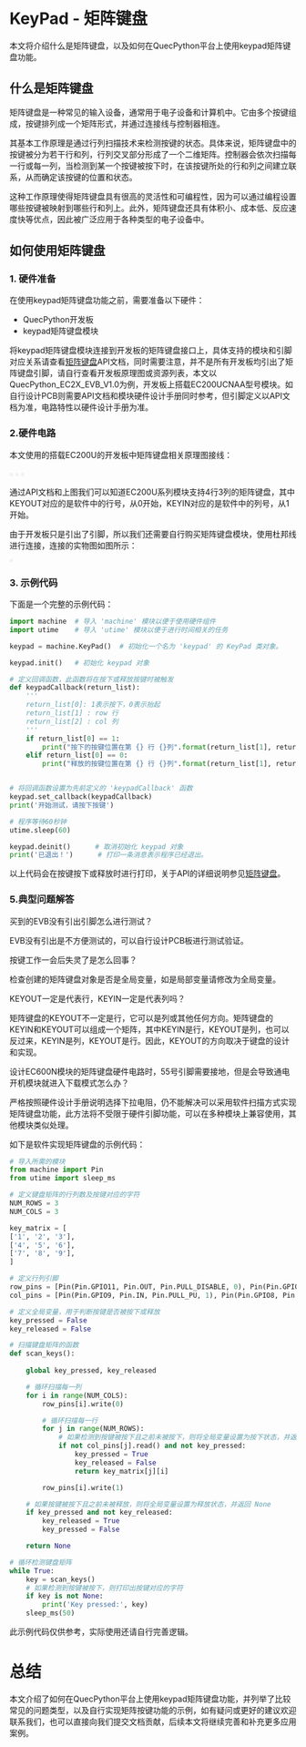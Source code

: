 # KeyPad - 矩阵键盘

本文将介绍什么是矩阵键盘，以及如何在QuecPython平台上使用keypad矩阵键盘功能。

## 什么是矩阵键盘

矩阵键盘是一种常见的输入设备，通常用于电子设备和计算机中。它由多个按键组成，按键排列成一个矩阵形式，并通过连接线与控制器相连。

其基本工作原理是通过行列扫描技术来检测按键的状态。具体来说，矩阵键盘中的按键被分为若干行和列，行列交叉部分形成了一个二维矩阵。控制器会依次扫描每一行或每一列，当检测到某一个按键被按下时，在该按键所处的行和列之间建立联系，从而确定该按键的位置和状态。

这种工作原理使得矩阵键盘具有很高的灵活性和可编程性，因为可以通过编程设置哪些按键被映射到哪些行和列上。此外，矩阵键盘还具有体积小、成本低、反应速度快等优点，因此被广泛应用于各种类型的电子设备中。

## 如何使用矩阵键盘

### 1. 硬件准备

在使用keypad矩阵键盘功能之前，需要准备以下硬件：

- QuecPython开发板
- keypad矩阵键盘模块

将keypad矩阵键盘模块连接到开发板的矩阵键盘接口上，具体支持的模块和引脚对应关系请查看[矩阵键盘](../../../API_reference/zh/QuecPython类库/machine.KeyPad.html)API文档，同时需要注意，并不是所有开发板均引出了矩阵键盘引脚，请自行查看开发板原理图或资源列表，本文以QuecPython_EC2X_EVB_V1.0为例，开发板上搭载EC200UCNAA型号模块。如自行设计PCB则需要API文档和模块硬件设计手册同时参考，但引脚定义以API文档为准，电路特性以硬件设计手册为准。

### 2.硬件电路

本文使用的搭载EC200U的开发板中矩阵键盘相关原理图接线：

<img src="./../media/QuecPython硬件高级功能/keypad/keypad_0.png" style="border-style: solid; border-radius: 10px; color:  #f1f1f1;" border=3 alt="">

<img src="./../media/QuecPython硬件高级功能/keypad/keypad_1.png" style="border-style: solid; border-radius: 10px; color:  #f1f1f1;" border=3 alt="">



<img src="./../media/QuecPython硬件高级功能/keypad/keypad_2.png" style="border-style: solid; border-radius: 10px; color:  #f1f1f1;" border=3 alt="">

通过API文档和上图我们可以知道EC200U系列模块支持4行3列的矩阵键盘，其中KEYOUT对应的是软件中的行号，从0开始，KEYIN对应的是软件中的列号，从1开始。

由于开发板只是引出了引脚，所以我们还需要自行购买矩阵键盘模块，使用杜邦线进行连接，连接的实物图如图所示：

<img src="./../media/QuecPython硬件高级功能/keypad/keypad_3.png" style="border-style: solid; border-radius: 10px; color:  #f1f1f1;" border=3 alt="">

### 3. 示例代码

下面是一个完整的示例代码：

```python
import machine  # 导入 'machine' 模块以便于使用硬件组件
import utime    # 导入 'utime' 模块以便于进行时间相关的任务

keypad = machine.KeyPad()  # 初始化一个名为 'keypad' 的 KeyPad 类对象。

keypad.init()   # 初始化 keypad 对象

# 定义回调函数，此函数将在按下或释放按键时被触发
def keypadCallback(return_list):
    '''
    return_list[0]: 1表示按下，0表示抬起
    return_list[1] : row 行
    return_list[2] : col 列
    '''
    if return_list[0] == 1:
        print("按下的按键位置在第 {} 行 {}列".format(return_list[1], return_list[2]))
    elif return_list[0] == 0:
        print("释放的按键位置在第 {} 行 {}列".format(return_list[1], return_list[2]))


# 将回调函数设置为先前定义的 'keypadCallback' 函数
keypad.set_callback(keypadCallback)
print('开始测试，请按下按键')

# 程序等待60秒钟
utime.sleep(60)

keypad.deinit()      # 取消初始化 keypad 对象
print('已退出！')      # 打印一条消息表示程序已经退出。
```

以上代码会在按键按下或释放时进行打印，关于API的详细说明参见[矩阵键盘](../../../API_reference/zh/QuecPython类库/machine.KeyPad.html)。

### 5.典型问题解答

买到的EVB没有引出引脚怎么进行测试？

EVB没有引出是不方便测试的，可以自行设计PCB板进行测试验证。

按键工作一会后失灵了是怎么回事？

检查创建的矩阵键盘对象是否是全局变量，如是局部变量请修改为全局变量。

KEYOUT一定是代表行，KEYIN一定是代表列吗？

矩阵键盘的KEYOUT不一定是行，它可以是列或其他任何方向。矩阵键盘的KEYIN和KEYOUT可以组成一个矩阵，其中KEYIN是行，KEYOUT是列，也可以反过来，KEYIN是列，KEYOUT是行。因此，KEYOUT的方向取决于键盘的设计和实现。

设计EC600N模块的矩阵键盘硬件电路时，55号引脚需要接地，但是会导致通电开机模块就进入下载模式怎么办？

严格按照硬件设计手册说明选择下拉电阻，仍不能解决可以采用软件扫描方式实现矩阵键盘功能，此方法将不受限于硬件引脚功能，可以在多种模块上兼容使用，其他模块类似处理。

如下是软件实现矩阵键盘的示例代码：

```python
# 导入所需的模块
from machine import Pin
from utime import sleep_ms

# 定义键盘矩阵的行列数及按键对应的字符
NUM_ROWS = 3
NUM_COLS = 3

key_matrix = [
['1', '2', '3'],
['4', '5', '6'],
['7', '8', '9'],
]

# 定义行列引脚
row_pins = [Pin(Pin.GPIO11, Pin.OUT, Pin.PULL_DISABLE, 0), Pin(Pin.GPIO12, Pin.OUT, Pin.PULL_DISABLE, 0), Pin(Pin.GPIO13, Pin.OUT, Pin.PULL_DISABLE, 0)]
col_pins = [Pin(Pin.GPIO9, Pin.IN, Pin.PULL_PU, 1), Pin(Pin.GPIO8, Pin.IN, Pin.PULL_PU, 1), Pin(Pin.GPIO14, Pin.IN, Pin.PULL_PU, 1)]

# 定义全局变量，用于判断按键是否被按下或释放
key_pressed = False
key_released = False

# 扫描键盘矩阵的函数
def scan_keys():
    
    global key_pressed, key_released

    # 循环扫描每一列
    for i in range(NUM_COLS):
        row_pins[i].write(0)

        # 循环扫描每一行
        for j in range(NUM_ROWS):
            # 如果检测到按键被按下且之前未被按下，则将全局变量设置为按下状态，并返回按键对应的字符
            if not col_pins[j].read() and not key_pressed:
                key_pressed = True
                key_released = False
                return key_matrix[j][i]

        row_pins[i].write(1)

    # 如果按键被按下且之前未被释放，则将全局变量设置为释放状态，并返回 None
    if key_pressed and not key_released:
        key_released = True
        key_pressed = False

    return None

# 循环检测键盘矩阵
while True:
    key = scan_keys()
    # 如果检测到按键被按下，则打印出按键对应的字符
    if key is not None:
        print('Key pressed:', key)
    sleep_ms(50)
```

此示例代码仅供参考，实际使用还请自行完善逻辑。

# 总结

本文介绍了如何在QuecPython平台上使用keypad矩阵键盘功能，并列举了比较常见的问题类型，以及自行实现矩阵按键功能的示例，如有疑问或更好的建议欢迎联系我们，也可以直接向我们提交文档贡献，后续本文将继续完善和补充更多应用案例。